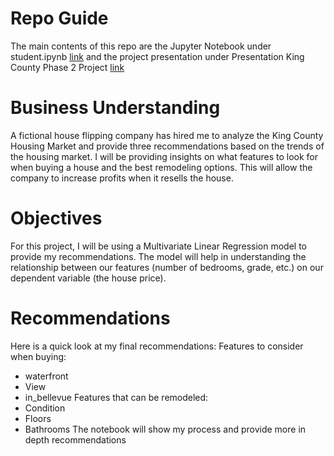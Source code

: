 # Repo Guide
The main contents of this repo are the Jupyter Notebook under student.ipynb
[link](https://github.com/DivisiBULL/phase-2-project-King-County-housing-linear-regression/blob/main/student.ipynb)
and the project presentation under Presentation King County Phase 2 Project
[link](https://github.com/DivisiBULL/phase-2-project-King-County-housing-linear-regression/blob/main/Presentation%20King%20County%20Phase%202%20Project.pdf)

# Business Understanding
A fictional house flipping company has hired me to analyze the King County Housing Market and provide three recommendations based on the trends of the housing market. I will be providing insights on what features to look for when buying a house and the best remodeling options. This will allow the company to increase profits when it resells the house.

# Objectives
For this project, I will be using a Multivariate Linear Regression model to provide my recommendations. The model will help in understanding the relationship between our features (number of bedrooms, grade, etc.) on our dependent variable (the house price).

# Recommendations
Here is a quick look at my final recommendations:
Features to consider when buying:
- waterfront
- View
- in_bellevue
Features that can be remodeled:
- Condition
- Floors
- Bathrooms
The notebook will show my process and provide more in depth recommendations
